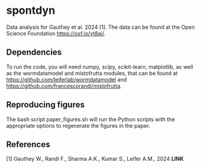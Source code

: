 # spontdyn

Data analysis for Gauthey et al. 2024 [1]. The data can be found at the Open Science Foundation https://osf.io/yt8aj/. 

## Dependencies
To run the code, you will need numpy, scipy, scikit-learn, matplotlib, as well as the wormdatamodel and mistofrutta modules, that can be found at
https://github.com/leiferlab/wormdatamodel and https://github.com/francescorandi/mistofrutta.

## Reproducing figures
The bash script paper_figures.sh will run the Python scripts with the appropriate options to regenerate the figures in the paper. 

## References
[1] Gauthey W., Randi F., Sharma A.K., Kumar S., Leifer A.M., 2024 __LINK__
